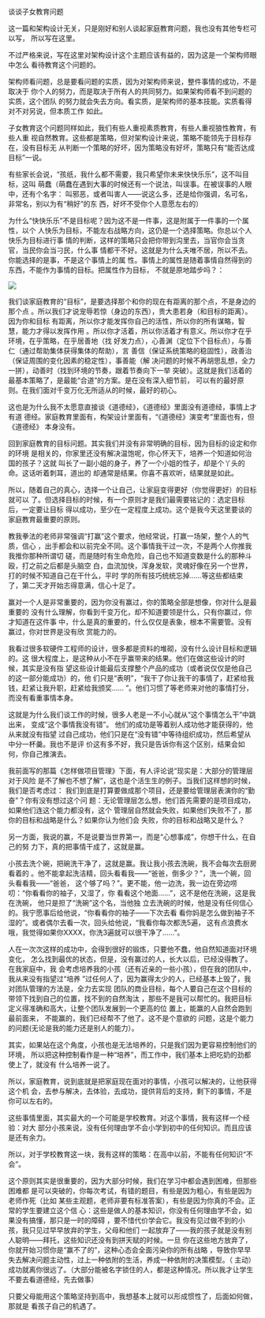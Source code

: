     
谈谈子女教育问题

这一篇和架构设计无关，只是刚好和别人谈起家庭教育问题，我也没有其他专栏可以写，
所以写在这里。

不过严格来说，写在这里对架构设计这个主题应该有益的，因为这是一个架构师眼中怎么
看待教育这个问题的。

架构师看问题，总是要看问题的实质，因为对架构师来说，整件事情的成功，不是取决于
你个人的努力，而是取决于所有人的共同努力。如果架构师看不到问题的实质，这个团队
的努力就会失去方向。看实质，是架构师的基本技能。实质看得对不对另说，但本质工作
如此。

子女教育这个问题同样如此，我们有些人重视素质教育，有些人重视狼性教育，有些人重
视自然教育。这些都是策略，但对架构设计来说，策略不能领先于目标存在，没有目标无
从判断一个策略的好坏，因为策略没有好坏，策略只有“能否达成目标”一说。

有些家长会说，“孩纸，我什么都不需要，我只希望你未来快快乐乐”，这不叫目标，这叫
萌蠢（萌蠢在遇到大事的时候还有一个说法，叫误事。在被误事的人眼中，还有个名字：
叫邪恶，或者叫害人——说这么多，还是给你强调，名可名，非常名，别以为有“稍好”的东
西，好坏不受你个人意愿左右的）

为什么“快快乐乐”不是目标呢？因为这不是一件事，这是附属于一件事的一个属性，以个
人快乐为目标，不能左右战略方向，这仍是一个选择策略。你总以个人快乐为目标进行事
情的判断，这样的策略只会把你带到沟里去，当官你会当贪官，当民你会当刁民，什么事
情都干不好。这就是为什么夫唯不居，所以不去。你能选择的是事，不是这个事情上的属
性。事情上的属性是随着事情自然得到的东西，不能作为事情的目标。把属性作为目标，
不就是原地踏步吗？：

![](_static/居和目标的距离.jpg)

我们谈家庭教育的“目标”，是要选择那个和你的现在有距离的那个点，不是身边的那个点
。所以我们才说宠辱若惊（身边的东西），贵大患若身（和目标的距离）。因为你和目标
有距离，所以你才能发挥你自己的活性，所以你的所有谋略，智慧，能力才得以发挥作用
。所以你才活着，所以你活着才有意义。所以你才在乎环境，在乎策略，在乎居善地（找
好发力点），心善渊（定位下个目标点），与善仁（通过帮助集体获得集体的帮助），言
善信（保证系统策略的稳固性），政善治（保证周围的变化因素的稳定性），事善能（解
决问题的时候不再胡思乱想，全力一拼），动善时（找到环境的节奏，跟着节奏向下一举
突破）。这就是我们活着的最基本策略了，是最能“合道”的方案。是在没有深入细节前，
可以有的最好原则。在我们面对千变万化无所适从的时候，最好的初心。

这也是为什么我不太愿意直接谈《道德经》，《道德经》里面没有道德经，事情上才有道
德经。家庭教育里面有，构架设计里面有，“《道德经》演变考”里面也有，但《道德经》
本身没有。

回到家庭教育的目标问题。其实我们并没有非常明确的目标，因为目标的设定和你的环境
是相关的，你家里还没有解决温饱呢，你心怀天下，培养一个知道如何治国的孩子？这就
叫长了一副小姐的身子，养了一个小姐的性子，却是个丫头的命。这话听着刺耳，道出的
却通常是结果。你喜不喜欢听，结果就是如此。

所以，随着自己的真心，选择一个让自己，让家庭变得更好（你觉得更好）的目标就可以
了。但选择目标的时候，有一个原则才是我们最需要铭记的：选定目标后，一定要让目标
得以成功，至少在一定程度上成功。这个是我今天这里要谈的家庭教育最重要的原则。

教我拳法的老师非常强调“打赢”这个要求，他经常说，打赢一场架，整个人的气质，信心
，出手都会和以前完全不同。这个事情我干过一次，不是两个人你推我我推你那种所谓切
磋，而是随时有生命危险，自己也不知道变数是什么的那种斗殴，打之前之后都是头脑空
白，血流加快，浑身发软，灵魂好像在另一个世界，打的时候不知道自己在干什么，平时
学的所有技巧统统忘掉……等这些都结束了，第二天才开始志得意满，信心十足了。

赢对一个人是非常重要的，因为你没有赢过，你的策略全部是想像，你对什么是最重要的
没有什么理解，你看到千变万化，却不知道要领是什么，只有你赢过，你才知道在这件事
中，什么是真的重要的，什么仅仅是表象，根本不需要管。没有赢过，你对世界是没有欣
赏能力的。

我看过很多软硬件工程师的设计，很多都是资料的堆砌，没有什么设计目标和逻辑的。这
很大程度上，是这种从小不在乎赢带来的结果。他们在做这些设计的时候，其实是没有指
望这些设计能最后支撑整个产品的成功（或者说仅仅是他自己的这一部分能成功）的，他
们只是“表明”，“我干了你让我干的事情了，赶紧给我钱，赶紧让我升职，赶紧给我颁奖……
”。他们习惯了等老师来对他的事情打分，而没有看重事情本身。

这就是为什么我们谈工作的时候，很多人老是一不小心就从“这个事情怎么干”中跳出来，
变成“这个事情我没有错”。 他们的成功是等着别人成功他才能获得的，他从来就没有指望
过自己成功，他们只是在“没有错”中等待组织成功，然后希望从中分一杯羹。我也不是评
价这有多不好，我只是告诉你有这个区别，结果会如何，你自己推演去。

我前面写的那篇《怎样做项目管理》下面，有人评论说“现实是：大部分的管理层对于风险
是不了解也不想了解”，这也是个活生生的例子。当我们这样想的时候，我们是否考虑过：
我们到底是打算要做成那个项目，还是要给管理层表演你的“勤奋”？你有没有想过这个问
题：无论管理层怎么想，他们首先需要的是项目成功，如果他们连这个能力都没有，这个
管理层自然就会失败，如果他们失败不了，那你的目标和战略是什么？如果你认为他们会
失败，你的目标和战略又是什么？

另一方面，我说的赢，不是说要当世界第一，而是“心想事成”，你想干什么，在自己的努
力下，真的把事情干成了，这就是赢。

小孩去洗个碗，把碗洗干净了，这就是赢。我让我小孩去洗碗，我不会每次去厨房看着的
。他不能拿起洗洁精，回头看看我——“爸爸，倒多少？”，洗一个碗，回头看看我——“爸爸，
这个够了吗？”。更不能，他一边洗，我一边在旁边唠叨：“你看看你的袖子，又湿了，你
看看这个地面……”，这不是他在洗碗，这是我在洗碗， 他只是担了“洗碗”这个名，当他独
立去洗碗的时候，他是没有任何信心的。我宁愿事后给他说，“你看看你的袖子——下次去看
看你妈是怎么做到袖子不湿的”。或者偶尔去看一次，回头给他说，“我看你每次都洗5遍，
这有点浪费水哦，我觉得如果你XXXX，你洗3遍就可以很干净了……”。

人在一次次这样的成功中，会得到很好的锻炼，只要他不蠢，他自然知道面对环境变化，
怎么找到最优的状态，但是，没有赢过的人，长大以后，已经没得教了。在我家庭中，我
会考虑培养我的小孩（还有近亲的一些小孩），但在我的团队中，我从来没有指望过“培养
”过任何人了，因为赢得太少的人，已经基本上毁了，我对团队管理的方法是，全力去实现
团队的商业目标，每个人要自己在这个目标的带领下找到自己的位置，找不到的自然淘汰
，那些不是我可以帮忙的。我把目标定义得准确和高大，让整个团队发展到一个更高的位
置上，能赢的人自然会跑到最前面来， 不能赢的，我们已经帮不了他了。这不是个意欲的
问题，这是个能力的问题(无论是我的能力还是别人的能力）。

其实，如果站在这个角度，小孩也是无法培养的，只是我们因为更容易控制他们的环境，
所以把这种控制看作是一种“培养”，而工作中，我们基本上把吃奶的劲都使上了，就没有
什么培养一说了。

所以，家庭教育，说到底就是把家庭现在面对的事情，小孩可以解决的，让他获得这个机
会，去参与解决，去体验，去成功，提供背后的支持，剩下的事情，不是你可以左右的。

这些事情里面，其实最大的一个可能是学校教育。对这个事情，我有这样一个经验：对大
部分小孩来说，没有任何理由学不会小学到初中的任何知识。而且应该是还有余力。

所以，对于学校教育这一块，我有这样的策略：在高中以前，不能有任何知识“不会”。

这个原则其实是很重要的，因为大部分时候，我们在学习中都会遇到困难，但那些困难都
是可以突破的，你每次考试，有错的题目，有些是因为粗心，有些是因为老师作死（比如
某些主观题，老师非要有标准答案），有些是因为你真的不会。正常的学生要建立这个信
心：这些是做人的基本知识，你没有任何理由学不会，如果没有搞懂，那只是一时的障碍
，要不惜代价学会它。我没有见过做不到的小孩，我只见过早早放弃的学生，父母和他们
一起放弃了——我的孩子就是没有别人聪明——拜托，这些知识还没有到拼天赋的时候。一旦
你在这些地方放弃了，你就开始习惯你是“赢不了的”，这种心态会全面污染你的所有战略
，导致你早早失去解决问题主动性，过上一种依附的生活，养成一种依附的决策模型。（
主动）成功就离你很远了。（大部分能被名字锁住的人，都是这种情况。所以我才让学生
不要去看道德经，先去做事）

只要父母能用这个策略坚持到高中，我想基本上就可以形成惯性了，后面如何做，那就是
看孩子自己的机遇了。
